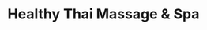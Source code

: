---
title: "Healthy Thai Massage & Spa"
url: /dallas/healthy-thai-massage-und-spa/
shop: Massage
---